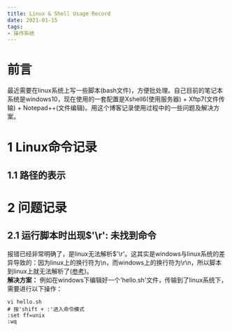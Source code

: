 ```yaml
---
title: Linux & Shell Usage Record
date: 2021-01-15
tags:
- 操作系统
---
```

# 前言
最近需要在linux系统上写一些脚本(bash文件)，方便批处理。自己目前的笔记本系统是windows10，现在使用的一套配置是Xshell6(使用服务器) + Xftp7(文件传输) + Notepad++(文件编辑)。用这个博客记录使用过程中的一些问题及解决方案。

# 1 Linux命令记录
## 1.1 路径的表示 

# 2 问题记录
## 2.1 运行脚本时出现$'\r': 未找到命令
报错已经非常明确了，是linux无法解析$'\r'。这其实是windows与linux系统的差异导致的：因为linux上的换行符为\n，而windows上的换行符为\r\n，所以脚本到linux上就无法解析了([参考](https://blog.csdn.net/u010416101/article/details/80135293))。  
**解决方案：** 
例如在windows下编辑好一个'hello.sh'文件，传输到了linux系统下，需要进行以下操作：
```
vi hello.sh
# 按'shift + :'进入命令模式
:set ff=unix
:wq
```